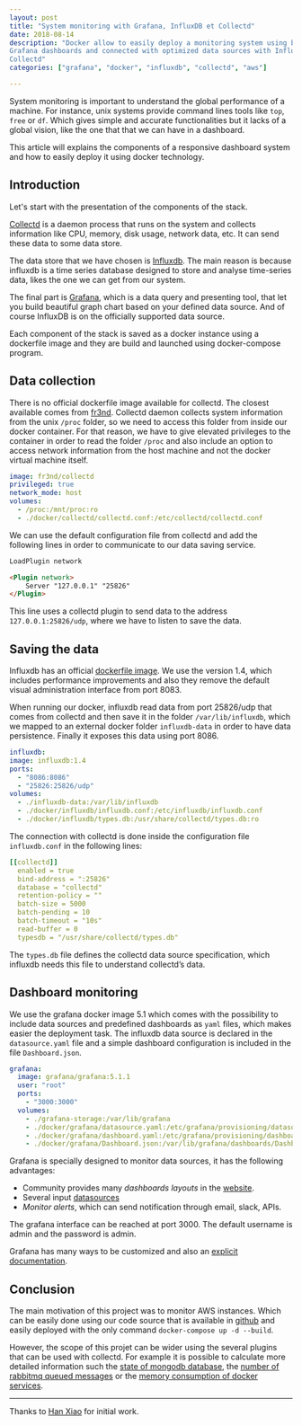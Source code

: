 ```yaml
---
layout: post
title: "System monitoring with Grafana, InfluxDB et Collectd"
date: 2018-08-14
description: "Docker allow to easily deploy a monitoring system using beautiful 
Grafana dashboards and connected with optimized data sources with Influxdb and 
Collectd"
categories: ["grafana", "docker", "influxdb", "collectd", "aws"]

---
```

System monitoring is important to understand the global performance of a
machine. For instance, unix systems provide command lines tools like `top`,
`free` or `df`. Which gives simple and accurate functionalities but it
lacks of a global vision, like the one that that we can have in a dashboard.

This article will explains the components of a responsive dashboard system and 
how to easily deploy it using docker technology.

## Introduction

Let's start with the presentation of the components of the stack.

<amp-img src="/images/monitoring-grafana/schema.jpg" alt="Schema grafana" height="150" width="300" layout="responsive"></amp-img>

[Collectd](https://collectd.org/) is a daemon process that runs on the system
and collects information like CPU, memory, disk usage, network data, etc. It
can send these data to some data store.

The data store that we have chosen is [Influxdb](https://www.influxdata.com/).
The main reason is because influxdb is a time series database designed to store
and analyse time-series data, likes the one we can get from our system.

The final part is [Grafana](https://grafana.com/), which is a data query and
presenting tool, that let you build beautiful graph chart based on your
defined data source. And of course InfluxDB is on the officially supported data
source.

Each component of the stack is saved as a docker instance using a dockerfile
image and they are build and launched using docker-compose program.

## Data collection

There is no official dockerfile image available for collectd. The closest
available comes from [fr3nd](https://hub.docker.com/r/fr3nd/collectd/).
Collectd daemon collects system information from the unix `/proc` folder, so we
need to access this folder from inside our docker container.
For that reason, we have to give elevated privileges to the container in order
to read the folder `/proc` and also include an option to access network
information from the host machine and not the docker virtual machine itself.

```yaml
image: fr3nd/collectd
privileged: true
network_mode: host
volumes:
  - /proc:/mnt/proc:ro
  - ./docker/collectd/collectd.conf:/etc/collectd/collectd.conf
```

We can use the default configuration file from collectd and add the following
lines in order to communicate to our data saving service. 

```html
LoadPlugin network

<Plugin network>
    Server "127.0.0.1" "25826"
</Plugin>
```

This line uses a collectd plugin to send data to the address
`127.0.0.1:25826/udp`, where we have to listen to save the data.

## Saving the data

Influxdb has an official [dockerfile
image](https://hub.docker.com/_/influxdb/). We use the version 1.4, which
includes performance improvements and also they remove the default visual
administration interface from port 8083.

When running our docker, influxdb read data from port 25826/udp that comes from
collectd and then save it in the folder `/var/lib/influxdb`, which we mapped to
an external docker folder `influxdb-data` in order to have data persistence.
Finally it exposes this data using port 8086.

```yaml
influxdb:
image: influxdb:1.4
ports:
  - "8086:8086"
  - "25826:25826/udp"
volumes:
  - ./influxdb-data:/var/lib/influxdb
  - ./docker/influxdb/influxdb.conf:/etc/influxdb/influxdb.conf
  - ./docker/influxdb/types.db:/usr/share/collectd/types.db:ro
```

The connection with collectd is done inside the configuration file
`influxdb.conf` in the following lines:

```yaml
[[collectd]]
  enabled = true
  bind-address = ":25826"
  database = "collectd"
  retention-policy = ""
  batch-size = 5000
  batch-pending = 10
  batch-timeout = "10s"
  read-buffer = 0
  typesdb = "/usr/share/collectd/types.db"
```

The `types.db` file defines the collectd data source specification, which influxdb needs this file to understand collectd’s data.

## Dashboard monitoring

We use the grafana docker image 5.1 which comes with the possibility to include
data sources and predefined dashboards as `yaml` files, which makes easier the
deployment task. The influxdb data source is declared in the `datasource.yaml`
file and a simple dashboard configuration is included in the file
`Dashboard.json`.

```yaml
grafana:
  image: grafana/grafana:5.1.1
  user: "root"
  ports:
    - "3000:3000"
  volumes:
    - ./grafana-storage:/var/lib/grafana
    - ./docker/grafana/datasource.yaml:/etc/grafana/provisioning/datasources/datasource.yaml
    - ./docker/grafana/dashboard.yaml:/etc/grafana/provisioning/dashboards/dashboard.yaml
    - ./docker/grafana/Dashboard.json:/var/lib/grafana/dashboards/Dashboard.json
```

Grafana is specially designed to monitor data sources, it has the following
advantages:
  - Community provides many *dashboards layouts* in the [website](https://grafana.com/dashboards). 
  - Several input [datasources](http://docs.grafana.org/features/datasources/)
  - *Monitor alerts*, which can send notification through email, slack, APIs.

The grafana interface can be reached at port 3000. The default username is admin and the password is admin.

<amp-img src="/images/monitoring-grafana/dashboard.png" alt="grafana dashboard" height="150" width="300" layout="responsive"></amp-img>

Grafana has many ways to be customized and also an [explicit documentation](http://docs.grafana.org/guides/getting_started/).

## Conclusion

The main motivation of this project was to monitor AWS instances. Which can be
easily done using our code source that is available in
[github](https://github.com/cristianpb/collectd-influxdb-grafana-docker) and
easily deployed with the only command `docker-compose up -d --build`.

However, the scope of this projet can be wider using the several plugins that
can be used with collectd. For example it is possible to calculate more detailed
information such the [state of mongodb database](https://github.com/sebest/collectd-mongodb), the [number of rabbitmq queued
messages](https://github.com/akrzos/collectd-rabbitmq-monitoring) or the [memory consumption of docker services](https://github.com/dustinblackman/collectd-docker-plugin).


---

Thanks to [Han Xiao](https://github.com/justlaputa/collectd-influxdb-grafana-docker) for initial work.
